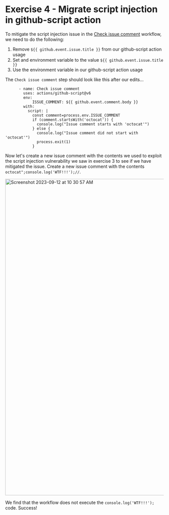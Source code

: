 # Exercise 4 - Migrate script injection in github-script action
To mitigate the script injection issue in the [Check issue comment](.github/workflows/check-issue-comment.yml) workflow, we need to do the following:
1. Remove `${{ github.event.issue.title }}` from our github-script action usage
2. Set and environment variable to the value `${{ github.event.issue.title }}`
3. Use the environment variable in our github-script action usage

The `Check issue comment` step should look like this after our edits...  
```
      - name: Check issue comment
        uses: actions/github-script@v6
        env:
            ISSUE_COMMENT: ${{ github.event.comment.body }}
        with:
          script: |
            const comment=process.env.ISSUE_COMMENT
            if (comment.startsWith('octocat')) {
              console.log("Issue comment starts with 'octocat'")
            } else {
              console.log("Issue comment did not start with 'octocat'")
              process.exit(1)
            }
```

Now let's create a new issue comment with the contents we used to exploit the script injection vulnerability we saw in exercise 3 to see if we have mitigated the issue. Create a new issue comment with the contents `octocat";console.log('WTF!!!');//`.

<img width="1002" alt="Screenshot 2023-09-12 at 10 30 57 AM" src="https://github.com/robandpdx/workflow-script-injection/assets/95243761/36134189-581a-41c8-9fa2-2401f01c0881">

We find that the workflow does not execute the `console.log('WTF!!!');` code. Success!